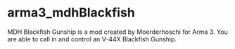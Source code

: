 # arma3_mdhBlackfish
MDH Blackfish Gunship is a mod created by Moerderhoschi for Arma 3. You are able to call in and control an V-44X Blackfish Gunship.
